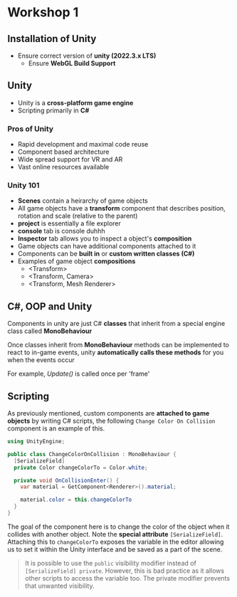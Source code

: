 # Workshop 1
## Installation of Unity
* Ensure correct version of __unity (2022.3.x LTS)__
  * Ensure __WebGL Build Support__

## Unity
* Unity is a __cross-platform game engine__
* Scripting primarily in __C#__

### Pros of Unity
* Rapid development and maximal code reuse
* Component based architecture
* Wide spread support for VR and AR
* Vast online resources available

### Unity 101
* __Scenes__ contain a heirarchy of game objects
* All game objects have a __transform__ component that describes position, rotation and scale (relative to the parent)
* __project__ is essentially a file explorer
* __console__ tab is console duhhh
* __Inspector__ tab allows you to inspect a object's __composition__
* Game objects can have additional components attached to it
* Components can be __built in__ or __custom written classes (C#)__
* Examples of game object __compositions__
  * \<Transform>
  * \<Transform, Camera>
  * \<Transform, Mesh Renderer>

## C#, OOP and Unity
Components in unity are just C# __classes__ that inherit from a special engine class called __MonoBehaviour__

Once classes inherit from __MonoBehaviour__ methods can be implemented to react to in-game events, unity __automatically calls these methods__ for you when the events occur

For example, _Update()_ is called once per 'frame'

## Scripting
As previously mentioned, custom components are __attached to game objects__ by writing C# scripts, the following `Change Color On Collision` component is an example of this.

```C#
using UnityEngine;

public class ChangeColorOnCollision : MonoBehaviour {
  [SerializeField]
  private Color changeColorTo = Color.white;

  private void OnCollisionEnter() {
    var material = GetComponent<Renderer>().material;

    material.color = this.changeColorTo
  }
}
```

The goal of the component here is to change the color of the object when it collides with another object. Note the __special attribute__ `[SerializeField]`. Attaching this to `changeColorTo` exposes the variable in the editor allowing us to set it within the Unity interface and be saved as a part of the scene.

> It is possible to use the `public` visibility modifier instead of `[SerializeField] private`. However, this is bad practice as it allows other scripts to access the variable too. The private modifier prevents that unwanted visibility.